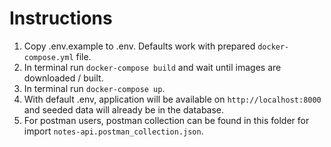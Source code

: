 # Instructions
1. Copy .env.example to .env. Defaults work with prepared `docker-compose.yml` file.
2. In terminal run `docker-compose build` and wait until images are downloaded / built.
3. In terminal run `docker-compose up`.
4. With default .env, application will be available on `http://localhost:8000` and seeded data will already be in the database.
5. For postman users, postman collection can be found in this folder for import `notes-api.postman_collection.json`.
